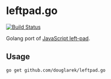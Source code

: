 # leftpad.go

[![Build Status](https://travis-ci.org/douglarek/leftpad.go.svg)](https://travis-ci.org/douglarek/leftpad.go)

Golang port of [JavaScript left-pad](https://github.com/azer/left-pad).

## Usage

```
go get github.com/douglarek/leftpad.go
```
